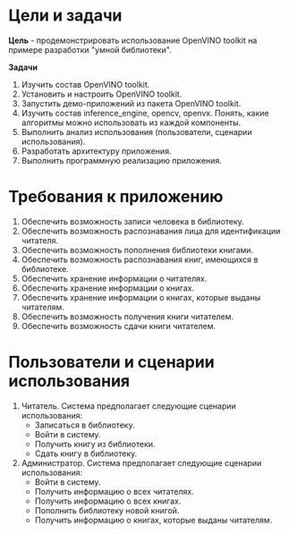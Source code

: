 # Цели и задачи

**Цель** - продемонстрировать использование OpenVINO toolkit
на примере разработки "умной библиотеки".

**Задачи**

1. Изучить состав OpenVINO toolkit.
1. Установить и настроить OpenVINO toolkit.
1. Запустить демо-приложений из пакета OpenVINO toolkit.
1. Изучить состав inference_engine, opencv, openvx.
   Понять, какие алгоритмы можно использовать из каждой
   компоненты.
1. Выполнить анализ использования (пользователи,
   сценарии использования).
1. Разработать архитектуру приложения.
1. Выполнить программную реализацию приложения.

# Требования к приложению

1. Обеспечить возможность записи человека в библиотеку.
1. Обеспечить возможность распознавания лица
   для идентификации читателя.
1. Обеспечить возможность пополнения библиотеки книгами.
1. Обеспечить возможность распознавания книг, имеющихся
   в библиотеке.
1. Обеспечить хранение информации о читателях.
1. Обеспечить хранение информации о книгах.
1. Обеспечить хранение информации о книгах, которые выданы
   читателям.
1. Обеспечить возможность получения книги читателем.
1. Обеспечить возможность сдачи книги читателем.

# Пользователи и сценарии использования

1. Читатель. Система предполагает следующие сценарии
   использования:
   - Записаться в библиотеку.
   - Войти в систему.
   - Получить книгу из библиотеки.
   - Сдать книгу в библиотеку.
1. Администратор. Система предполагает следующие сценарии
   использования:
   - Войти в систему.
   - Получить информацию о всех читателях.
   - Получить информацию о всех книгах.
   - Пополнить библиотеку новой книгой.
   - Получить информацию о книгах, которые выданы читателям.
